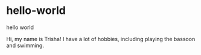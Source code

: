 # hello-world
hello world 

Hi, my name is Trisha! I have a lot of hobbies, including playing the bassoon and swimming. 
